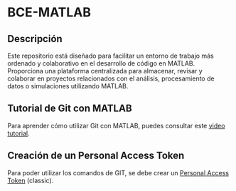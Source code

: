 # BCE-MATLAB

## Descripción
Este repositorio está diseñado para facilitar un entorno de trabajo más ordenado y colaborativo en el desarrollo de código en MATLAB. Proporciona una plataforma centralizada para almacenar, revisar y colaborar en proyectos relacionados con el análisis, procesamiento de datos o simulaciones utilizando MATLAB.

## Tutorial de Git con MATLAB
Para aprender cómo utilizar Git con MATLAB, puedes consultar este [video tutorial](https://www.youtube.com/watch?v=O7A27uMduo0).

## Creación de un Personal Access Token
Para poder utilizar los comandos de GIT, se debe crear un [Personal Access Token](https://docs.github.com/en/authentication/keeping-your-account-and-data-secure/managing-your-personal-access-tokens) (classic).

